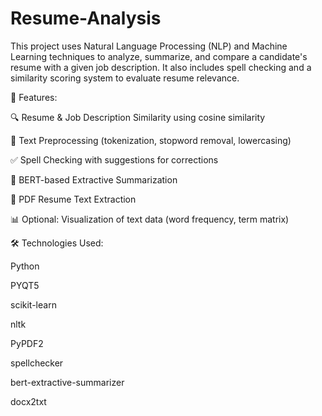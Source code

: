 # Resume-Analysis

This project uses Natural Language Processing (NLP) and Machine Learning techniques to analyze, summarize, and compare a candidate's resume with a given job description. It also includes spell checking and a similarity scoring system to evaluate resume relevance.

📌 Features:

🔍 Resume & Job Description Similarity using cosine similarity

🧹 Text Preprocessing (tokenization, stopword removal, lowercasing)

✅ Spell Checking with suggestions for corrections

🧠 BERT-based Extractive Summarization

📄 PDF Resume Text Extraction

📊 Optional: Visualization of text data (word frequency, term matrix)

🛠 Technologies Used:

Python

PYQT5

scikit-learn

nltk

PyPDF2

spellchecker

bert-extractive-summarizer

docx2txt
